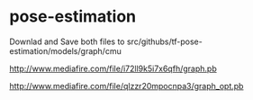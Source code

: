 # pose-estimation

Downlad and Save both files to src/githubs/tf-pose-estimation/models/graph/cmu

http://www.mediafire.com/file/i72ll9k5i7x6qfh/graph.pb 

http://www.mediafire.com/file/qlzzr20mpocnpa3/graph_opt.pb 
